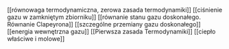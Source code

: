 [[równowaga termodynamiczna, zerowa zasada termodynamiki]]
[[ciśnienie gazu w zamkniętym zbiorniku]]
[[równanie stanu gazu doskonałego. Równanie Clapeyrona]]
[[szczególne przemiany gazu doskonałego]]
[[energia wewnętrzna gazu]]
[[Pierwsza zasada Termodynamiki]]
[[ciepło właściwe i molowe]]